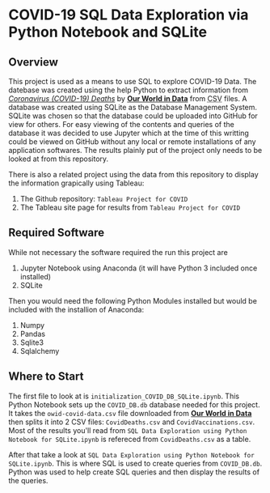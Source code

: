 # COVID-19 SQL Data Exploration via Python Notebook and SQLite

## Overview
This project is used as a means to use SQL to explore COVID-19 Data. The datebase was created using the help Python to extract information from [*Coronavirus (COVID-19) Deaths*](https://ourworldindata.org/covid-deaths) by <u>**Our World in Data**</u> from <abbr title="Comma Seperated Values">CSV</abbr> files. A database was created using SQLite as the Database Management System. SQLite was chosen so that the database could be uploaded into GitHub for view for others. For easy viewing of the contents and queries of the database it was decided to use Jupyter which at the time of this writting could be viewed on GitHub without any local or remote installations of any application softwares. The results plainly put of the project only needs to be looked at from this repository.
 
There is also a related project using the data from this repository to display the information grapically using Tableau: 
1) The Github repository: `Tableau Project for COVID`
2) The Tableau site page for results from `Tableau Project for COVID`

## Required Software
While not necessary the software required the run this project are
1) Jupyter Notebook using Anaconda (it will have Python 3 included once installed)
2) SQLite

Then you would need the following Python Modules installed but would be included with the installion of Anaconda:
1) Numpy
2) Pandas
3) Sqlite3
4) Sqlalchemy

## Where to Start
The first file to look at is `initialization_COVID_DB_SQLite.ipynb`. This Python Notebook sets up the `COVID_DB.db` database needed for this project. It takes the `owid-covid-data.csv` file downloaded from <u>**Our World in Data**</u> then splits it into 2 CSV files: `CovidDeaths.csv` and `CovidVaccinations.csv`. Most of the results you'll read from `SQL Data Exploration using Python Notebook for SQLite.ipynb` is refereced from `CovidDeaths.csv` as a table.

After that take a look at `SQL Data Exploration using Python Notebook for SQLite.ipynb`. This is where SQL is used to create queries from `COVID_DB.db`. Python was used to help create SQL queries and then display the results of the queries.